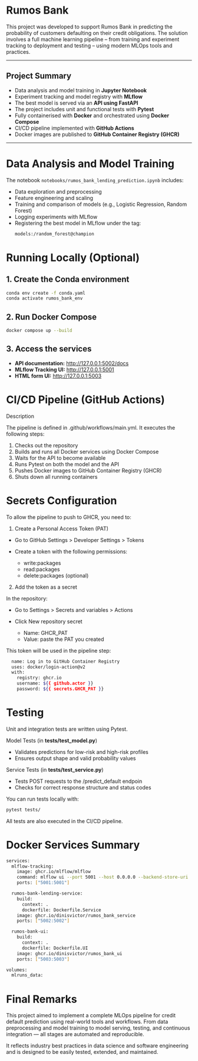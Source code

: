 # Rumos Bank

This project was developed to support Rumos Bank in predicting the probability of customers defaulting on their credit obligations. The solution involves a full machine learning pipeline – from training and experiment tracking to deployment and testing – using modern MLOps tools and practices.

---

## Project Summary

- Data analysis and model training in **Jupyter Notebook**
- Experiment tracking and model registry with **MLflow**
- The best model is served via an **API using FastAPI**
- The project includes unit and functional tests with **Pytest**
- Fully containerised with **Docker** and orchestrated using **Docker Compose**
- CI/CD pipeline implemented with **GitHub Actions**
- Docker images are published to **GitHub Container Registry (GHCR)**

---

# Data Analysis and Model Training

The notebook `notebooks/rumos_bank_lending_prediction.ipynb` includes:

- Data exploration and preprocessing  
- Feature engineering and scaling  
- Training and comparison of models (e.g., Logistic Regression, Random Forest)  
- Logging experiments with MLflow  
- Registering the best model in MLflow under the tag:  
  ```bash
  models:/random_forest@champion

# Running Locally (Optional)

## 1. Create the Conda environment
```bash 
conda env create -f conda.yaml
conda activate rumos_bank_env
```

## 2. Run Docker Compose

```bash
docker compose up --build
```

## 3. Access the services

- **API documentation:** http://127.0.0.1:5002/docs  
- **MLflow Tracking UI:** http://127.0.0.1:5001  
- **HTML form UI:** http://127.0.0.1:5003  


# CI/CD Pipeline (GitHub Actions)

Description

The pipeline is defined in .github/workflows/main.yml. It executes the following steps:
1.	Checks out the repository
2.	Builds and runs all Docker services using Docker Compose
3.	Waits for the API to become available
4.	Runs Pytest on both the model and the API
5.	Pushes Docker images to GitHub Container Registry (GHCR)
6.	Shuts down all running containers

# Secrets Configuration

To allow the pipeline to push to GHCR, you need to:

1. Create a Personal Access Token (PAT)

- Go to GitHub Settings > Developer Settings > Tokens

- Create a token with the following permissions:

  - write:packages
  - read:packages
  - delete:packages (optional)

2. Add the token as a secret

In the repository:

- Go to Settings > Secrets and variables > Actions

- Click New repository secret

   - Name: GHCR_PAT
   - Value: paste the PAT you created

This token will be used in the pipeline step:

```bash
  name: Log in to GitHub Container Registry
  uses: docker/login-action@v2
  with:
    registry: ghcr.io
    username: ${{ github.actor }}
    password: ${{ secrets.GHCR_PAT }}
```
# Testing

Unit and integration tests are written using Pytest.

Model Tests (in **tests/test_model.py**)

- Validates predictions for low-risk and high-risk profiles
- Ensures output shape and valid probability values

Service Tests (in **tests/test_service.py**)

- Tests POST requests to the /predict_default endpoin
- Checks for correct response structure and status codes

You can run tests locally with:

```bash
pytest tests/
```

All tests are also executed in the CI/CD pipeline.

# Docker Services Summary

```bash
services:
  mlflow-tracking:
    image: ghcr.io/mlflow/mlflow
    command: mlflow ui --port 5001 --host 0.0.0.0 --backend-store-uri ./mlruns --artifacts-destination ./mlruns
    ports: ["5001:5001"]

  rumos-bank-lending-service:
    build:
      context: .
      dockerfile: Dockerfile.Service
    image: ghcr.io/dinisvictor/rumos_bank_service
    ports: ["5002:5002"]

  rumos-bank-ui:
    build:
      context: .
      dockerfile: Dockerfile.UI
    image: ghcr.io/dinisvictor/rumos_bank_ui
    ports: ["5003:5003"]

volumes:
  mlruns_data:
```

# Final Remarks

This project aimed to implement a complete MLOps pipeline for credit default prediction using real-world tools and workflows. From data preprocessing and model training to model serving, testing, and continuous integration — all stages are automated and reproducible.

It reflects industry best practices in data science and software engineering and is designed to be easily tested, extended, and maintained.
